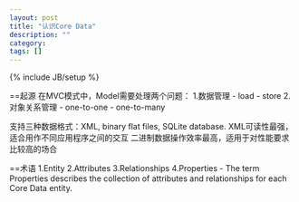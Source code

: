 ```yaml
---
layout: post
title: "认识Core Data"
description: ""
category: 
tags: []
---
```

{% include JB/setup %}

==起源
在MVC模式中，Model需要处理两个问题：
		1.数据管理
			- load
			- store
		2.对象关系管理
			- one-to-one
			- one-to-many

支持三种数据格式：XML, binary flat files, SQLite database.
XML可读性最强，适合用作不同应用程序之间的交互
二进制数据操作效率最高，适用于对性能要求比较高的场合

==术语
		1.Entity
		2.Attributes
		3.Relationships
		4.Properties
			- The term Properties describes the collection of attributes and relationships for each Core Data entity.
